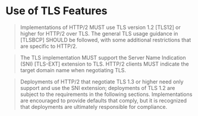 # Use of TLS Features
> Implementations of HTTP/2 MUST use TLS version 1.2 [TLS12] or higher for HTTP/2 over TLS. The general TLS usage guidance in [TLSBCP] SHOULD be followed, with some additional restrictions that are specific to HTTP/2.

> The TLS implementation MUST support the Server Name Indication (SNI) [TLS-EXT] extension to TLS. HTTP/2 clients MUST indicate the target domain name when negotiating TLS.

> Deployments of HTTP/2 that negotiate TLS 1.3 or higher need only support and use the SNI extension; deployments of TLS 1.2 are subject to the requirements in the following sections. Implementations are encouraged to provide defaults that comply, but it is recognized that deployments are ultimately responsible for compliance.
